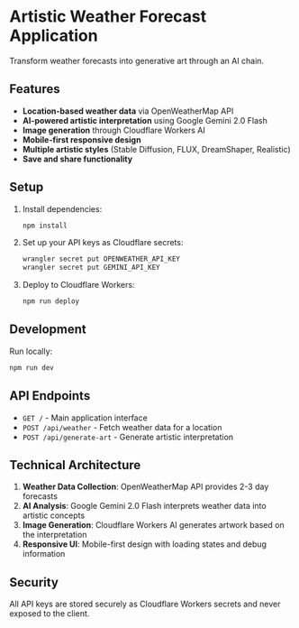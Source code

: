 # Artistic Weather Forecast Application

Transform weather forecasts into generative art through an AI chain.

## Features

- **Location-based weather data** via OpenWeatherMap API
- **AI-powered artistic interpretation** using Google Gemini 2.0 Flash
- **Image generation** through Cloudflare Workers AI
- **Mobile-first responsive design**
- **Multiple artistic styles** (Stable Diffusion, FLUX, DreamShaper, Realistic)
- **Save and share functionality**

## Setup

1. Install dependencies:
   ```bash
   npm install
   ```

2. Set up your API keys as Cloudflare secrets:
   ```bash
   wrangler secret put OPENWEATHER_API_KEY
   wrangler secret put GEMINI_API_KEY
   ```

3. Deploy to Cloudflare Workers:
   ```bash
   npm run deploy
   ```

## Development

Run locally:
```bash
npm run dev
```

## API Endpoints

- `GET /` - Main application interface
- `POST /api/weather` - Fetch weather data for a location
- `POST /api/generate-art` - Generate artistic interpretation

## Technical Architecture

1. **Weather Data Collection**: OpenWeatherMap API provides 2-3 day forecasts
2. **AI Analysis**: Google Gemini 2.0 Flash interprets weather data into artistic concepts
3. **Image Generation**: Cloudflare Workers AI generates artwork based on the interpretation
4. **Responsive UI**: Mobile-first design with loading states and debug information

## Security

All API keys are stored securely as Cloudflare Workers secrets and never exposed to the client.
